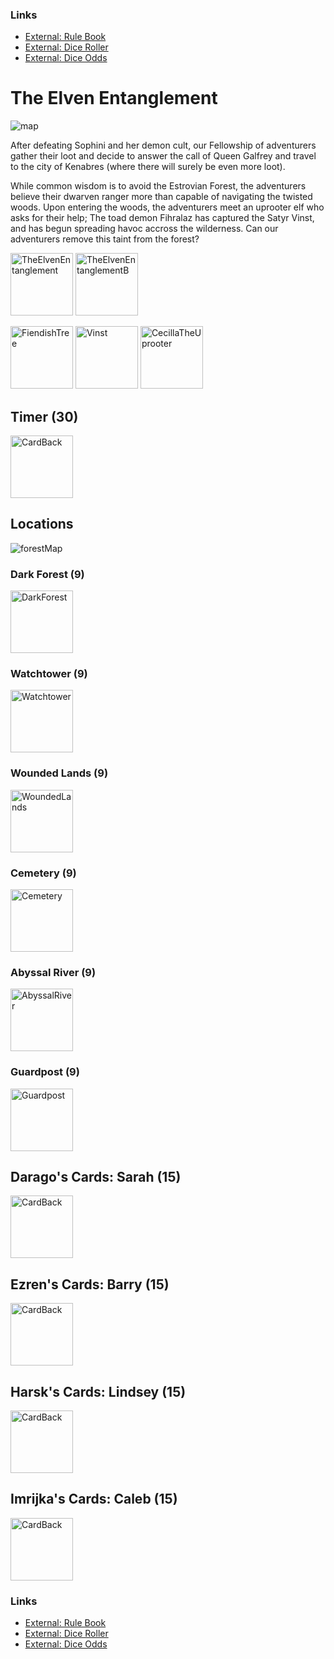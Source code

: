 ### Links
- [External: Rule Book](https://tesera.ru/images/items/559855/PZO6020-Rulebook.pdf)
- [External: Dice Roller](https://g.co/kgs/ooVcz5)
- [External: Dice Odds](https://barry4356.pythonanywhere.com/dice_guesser)

# The Elven Entanglement

![map](IntoTheWorldwound.png)

After defeating Sophini and her demon cult, our Fellowship of adventurers gather their loot and decide to answer the call of Queen Galfrey and travel to the city of Kenabres (where there will surely be even more loot). 

While common wisdom is to avoid the Estrovian Forest, the adventurers believe their dwarven ranger more than capable of navigating the twisted woods. Upon entering the woods, the adventurers meet an uprooter elf who asks for their help; The toad demon Fihralaz has captured the Satyr Vinst, and has begun spreading havoc accross the wilderness. Can our adventurers remove this taint from the forest?

<img src="https://github.com/barry4356/PACG_Cards/blob/main/WoTR/Scenarios/TheElvenEntanglement.png" alt="TheElvenEntanglement" width="100"/> <img src="https://github.com/barry4356/PACG_Cards/blob/main/WoTR/Scenarios/TheElvenEntanglementB.png" alt="TheElvenEntanglementB" width="100"/>

<img src="https://github.com/barry4356/PACG_Cards/blob/main/WoTR/Henchmen/FiendishTree.png" alt="FiendishTree" width="100"/> <img src="https://github.com/barry4356/PACG_Cards/blob/main/WoTR/Cohorts/Vinst.png" alt="Vinst" width="100"/> <img src="https://github.com/barry4356/PACG_Cards/blob/main/WoTR/Cohorts/CecillaTheUprooter.png" alt="CecillaTheUprooter" width="100"/>

## Timer (30)

<img src="https://github.com/barry4356/PACG_Cards/blob/main/WoTR/CardBack.png" alt="CardBack" width="100"/>

## Locations

![forestMap](EstrovianForest.jpg)

### Dark Forest (9)

<img src="https://github.com/barry4356/PACG_Cards/blob/main/WoTR/Locations/DarkForest.png" alt="DarkForest" width="100"/>

### Watchtower (9)

<img src="https://github.com/barry4356/PACG_Cards/blob/main/WoTR/Locations/Watchtower.png" alt="Watchtower" width="100"/>

### Wounded Lands (9)

<img src="https://github.com/barry4356/PACG_Cards/blob/main/WoTR/Locations/WoundedLands.png" alt="WoundedLands" width="100"/>

### Cemetery (9)

<img src="https://github.com/barry4356/PACG_Cards/blob/main/WoTR/Locations/Cemetery.png" alt="Cemetery" width="100"/>

### Abyssal River (9)

<img src="https://github.com/barry4356/PACG_Cards/blob/main/WoTR/Locations/AbyssalRiver.png" alt="AbyssalRiver" width="100"/>

### Guardpost (9)

<img src="https://github.com/barry4356/PACG_Cards/blob/main/WoTR/Locations/Guardpost.png" alt="Guardpost" width="100"/>

## Darago's Cards: Sarah (15)

<img src="https://github.com/barry4356/PACG_Cards/blob/main/WoTR/CardBack.png" alt="CardBack" width="100"/>

## Ezren's Cards: Barry (15)

<img src="https://github.com/barry4356/PACG_Cards/blob/main/WoTR/CardBack.png" alt="CardBack" width="100"/>

## Harsk's Cards: Lindsey (15)

<img src="https://github.com/barry4356/PACG_Cards/blob/main/WoTR/CardBack.png" alt="CardBack" width="100"/>

## Imrijka's Cards: Caleb (15)

<img src="https://github.com/barry4356/PACG_Cards/blob/main/WoTR/CardBack.png" alt="CardBack" width="100"/>

### Links
- [External: Rule Book](https://tesera.ru/images/items/559855/PZO6020-Rulebook.pdf)
- [External: Dice Roller](https://g.co/kgs/ooVcz5)
- [External: Dice Odds](https://barry4356.pythonanywhere.com/dice_guesser)
